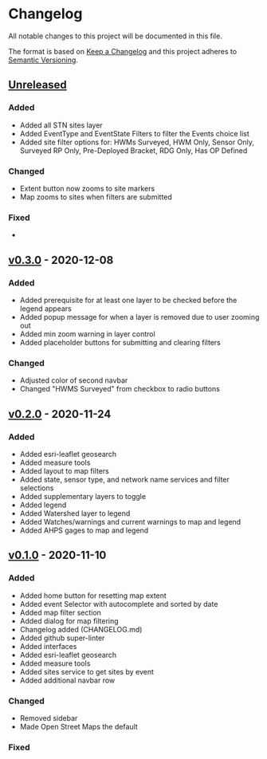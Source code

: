 # Changelog

All notable changes to this project will be documented in this file.

The format is based on [Keep a Changelog](http://keepachangelog.com/en/1.0.0/)
and this project adheres to [Semantic Versioning](http://semver.org/spec/v2.0.0.html).

## [Unreleased](https://github.com/USGS-WiM/stnweb2/tree/dev)

### Added

-   Added all STN sites layer
-   Added EventType and EventState Filters to filter the Events choice list
-   Added site filter options for: HWMs Surveyed, HWM Only, Sensor Only, Surveyed RP Only, Pre-Deployed Bracket, RDG Only, Has OP Defined

### Changed

-   Extent button now zooms to site markers
-   Map zooms to sites when filters are submitted

### Fixed

-

## [v0.3.0](https://github.com/USGS-WiM/stnweb2/releases/tag/v0.3.0) - 2020-12-08

### Added

-   Added prerequisite for at least one layer to be checked before the legend appears
-   Added popup message for when a layer is removed due to user zooming out
-   Added min zoom warning in layer control
-   Added placeholder buttons for submitting and clearing filters

### Changed

-   Adjusted color of second navbar
-   Changed "HWMS Surveyed" from checkbox to radio buttons

## [v0.2.0](https://github.com/USGS-WiM/stnweb2/releases/tag/v0.2.0) - 2020-11-24

### Added

-   Added esri-leaflet geosearch
-   Added measure tools
-   Added layout to map filters
-   Added state, sensor type, and network name services and filter selections
-   Added supplementary layers to toggle
-   Added legend
-   Added Watershed layer to legend
-   Added Watches/warnings and current warnings to map and legend
-   Added AHPS gages to map and legend

## [v0.1.0](https://github.com/USGS-WiM/stnweb2/releases/tag/v0.1.0) - 2020-11-10

### Added

-   Added home button for resetting map extent
-   Added event Selector with autocomplete and sorted by date
-   Added map filter section
-   Added dialog for map filtering
-   Changelog added (CHANGELOG.md)
-   Added github super-linter
-   Added interfaces
-   Added esri-leaflet geosearch
-   Added measure tools
-   Added sites service to get sites by event
-   Added additional navbar row

### Changed

-   Removed sidebar
-   Made Open Street Maps the default

### Fixed
